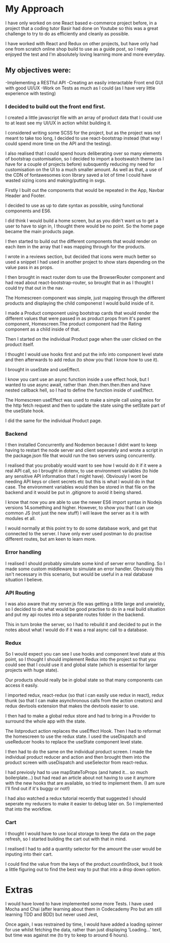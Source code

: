 # My Approach

I have only worked on one React based e-commerce project before, in a project that a coding tutor Basir had done on Youtube so this was a great challenge to try to do as efficiently and cleanly as possible.

I have worked with React and Redux on other projects, but have only had one from scratch online shop build to use as a guide post, so I really enjoyed the test and I'm absolutely loving learning more and more everyday.

## My objectives were:

-Implementing a RESTful API
-Creating an easily interactable Front end GUI with good UI/UX
-Work on Tests as much as I could (as I have very little experience with testing)

### I decided to build out the front end first.

I created a little javascript file with an array of product data that I could use to at least see my UI/UX in action whilst building it.

I considered writing some SCSS for the project, but as the project was not meant to take too long, I decided to use react-bootstrap instead (that way I could spend more time on the API and the testing).

I also realised that I could spend hours deliberating over so many elements of bootstrap customisation, so I decided to import a bootswatch theme (as I have for a couple of projects before) subsquently reducing my need for customisation on the UI to a much smaller amount. As well as that, a use of the CDN of fontawesomes icon library saved a lot of time I could have wasted sizing icons and making/putting in svgs.

Firstly I built out the components that would be repeated in the App, Navbar Header and Footer.

I decided to use as up to date syntax as possible, using functional components and ES6.

I did think I would build a home screen, but as you didn't want us to get a user to have to sign in, I thought there would be no point.
So the home page became the main products page.

I then started to build out the different components that would render on each item in the array that I was mapping through for the products.

I wrote in a reviews section, but decided that icons were much better so used a snippet I had used in another project to show stars depending on the value pass in as props.

I then brought in react router dom to use the BrowserRouter component and had read about react-bootstrap-router, so brought that in as I thought I could try that out in the nav.

The Homescreen component was simple, just mapping through the different products and displaying the child componenst I would build inside of it.

I made a Product component using bootstrap cards that would render the different values that were passed in as product props from it's parent component, Homescreen.The product component had the Rating component as a child inside of that.

Then I started on the individual Product page when the user clicked on the product itself.

I thought I would use hooks first and put the info into component level state and then afterwards to add redux (to show you that I know how to use it).

I brought in useState and useEffect.

I know you cant use an async function inside a use effect hook, but I wanted to
use async await, rather than .then.then.then.then and have nested callback hell, so I had to define the function inside of useEffect.

The Homescreen useEffect was used to make a simple call using axios for the http fetch request and then to update the state using the setState part of the useState hook.

I did the same for the individual Product page.

### Backend

I then installed Concurrently and Nodemon because I didnt want to keep having to restart the node server and client seperately and wrote a script in the package.json file that would run the two servers using concurrently.

I realised that you probably would want to see how I would do it if it were a real API call, so I brought in dotenv, to use environment variables (to hide any sensitive API information that I might have). Obviously I wont be needing API keys or client secrets etc but this is what I would do in that case. The environment variables would then be stored in that file on the backend and it would be put in .gitignore to avoid it being shared.

I know that now you are able to use the newer ES6 import syntax in Nodejs versions 14.something and higher. However, to show you that I can use common JS (not just the new stuff) I will leave the server as it is with modules et all.

I would normally at this point try to do some database work, and get that connected to the server. I have only ever used postman to do practise different routes, but am keen to learn more.

### Error handling

I realised I should probably simulate some kind of server error handling. So I made some custom middleware to simulate an error handler. Obviously this isn't necessary in this scenario, but would be useful in a real database situation I believe.

### API Routing

I was also aware that my server.js file was getting a little large and unwieldy, so I decided to do what would be good practise to do in a real build situation and
put my api routes into a separate routes folder in the backend.

This in turn broke the server, so I had to rebuild it and decided to put in the notes about what I would do if it was a real async call to a database.

### Redux

So I would expect you can see I use hooks and component level state at this point, so I thought I should implement Redux into the project so that you could see that I could use it and global state (which is essential for larger projects with huge state).

Our products should really be in global state so that many components can access it easily.

I imported redux, react-redux (so that i can easily use redux in react), redux thunk (so that I can make asynchronous calls from the action creators) and redux devtools extension that makes the devtools easier to use.

I then had to make a global redux store and had to bring in a Provider to surround the whole app with the state.

The listproduct action replaces the useEffect Hook. Then I had to reformat the homescreen to use the redux state.
I used the useDispatch and useReducer hooks to replace the useState component level state.

I then had to do the same on the individual product screen. I made the individual product reducer and action and then brought them into the product screen with useDispatch and useSelector from react-redux.

I had previosly had to use mapStateToProps (and hated it... so much boilerplate...) but had read an article about not having to use it anymore with the new hooks that are available, so tried to implement them. (I am sure I'll find out if it's buggy or not!)

I had also watched a redux tutorial recently that suggested I should seperate my reducers to make it easier to debug later on. So I implemented that into the workflow.

### Cart

I thought I would have to use local storage to keep the data on the page refresh, so I started building the cart out with that in mind.

I realised I had to add a quantity selector for the amount the user would be inputing into their cart.

I could find the value from the keys of the product.countInStock, but it took a little figuring out to find the best way to put that into a drop down option.

# Extras

I would have loved to have implemented some more Tests. I have used Mocha and Chai (after learning about them in Codecademy Pro but am still learning TDD and BDD) but never used Jest,

Once again, I was restrained by time, I would have added a loading spinner for use whilst fetching the data, rather than just displaying 'Loading...' text,
but time was against me (to try to keep to around 6 hours).
